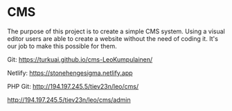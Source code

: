 # CMS

The purpose of this project is to create a simple CMS system. Using a visual editor users are able to create a website without the need of coding it. It's our job to make this possible for them.
 
Git:
https://turkuai.github.io/cms-LeoKumpulainen/

Netlify:
https://stonehengesigma.netlify.app

PHP Git:
http://194.197.245.5/tiev23n/leo/cms/

http://194.197.245.5/tiev23n/leo/cms/admin
